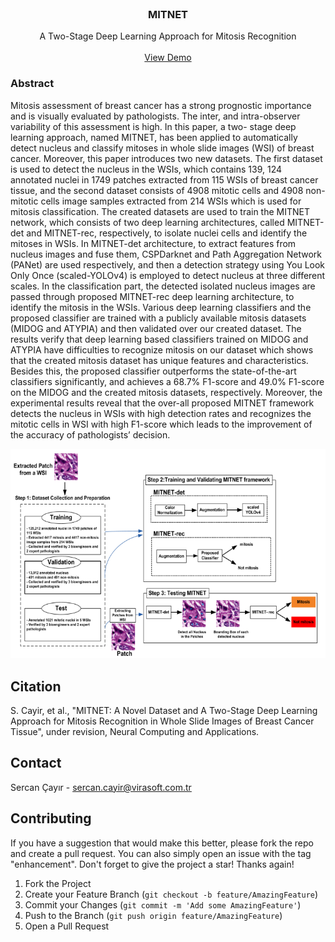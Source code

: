 <br />
<div align="center">

  <h3 align="center">
MITNET</h3>

  <p align="center">
   A Two-Stage Deep Learning Approach for Mitosis Recognition
    <br />
    <br />
    <a href="http://212.156.134.202:4481/">View Demo</a>

  </p>
</div>



### Abstract

Mitosis assessment of breast cancer has a strong prognostic importance and is visually evaluated by pathologists.
The inter, and intra-observer variability of this assessment is high. In this paper, a two- stage deep learning approach,
named MITNET, has been applied to automatically detect nucleus and classify mitoses in whole slide images (WSI) of breast cancer. 
Moreover, this paper introduces two new datasets. The first dataset is used to detect the nucleus in the WSIs, which contains 139, 124 annotated nuclei 
in 1749 patches extracted from 115 WSIs of breast cancer tissue, and the second dataset consists of 4908 mitotic cells and 4908 non-mitotic cells 
image samples extracted from 214 WSIs which is used for mitosis classification. The created datasets are used to train the MITNET network, which consists of 
two deep learning architectures, called MITNET-det and MITNET-rec, respectively, to isolate nuclei cells and identify the mitoses in WSIs. 
In MITNET-det architecture, to extract features from nucleus images and fuse them, CSPDarknet and Path Aggregation Network (PANet) are used respectively,
and then a detection strategy using You Look Only Once (scaled-YOLOv4) is employed to detect nucleus at three different scales. In the classification part,
the detected isolated nucleus images are passed through proposed MITNET-rec deep learning architecture, to identify the mitosis in the WSIs. Various deep learning 
classifiers and the proposed classifier are trained with a publicly available mitosis datasets (MIDOG and ATYPIA) and then validated over our created dataset. 
The results verify that deep learning based classifiers trained on MIDOG and ATYPIA have difficulties to recognize mitosis on our dataset which shows 
that the created mitosis dataset has unique features and characteristics. Besides this, the proposed classifier outperforms the state-of-the-art classifiers
significantly, and achieves a 68.7% F1-score and 49.0% F1-score on the MIDOG and the created mitosis datasets, respectively. Moreover, 
the experimental results reveal that the over-all proposed MITNET framework detects the nucleus in WSIs with high detection rates and recognizes the mitotic
cells in WSI with high F1-score which leads to the improvement of the accuracy of pathologists’ decision.


<p align="center" width="100%">
    <img src="/flow.png">
</p>



## Citation
S. Cayir, et al., "MITNET: A Novel Dataset and A Two-Stage Deep Learning Approach for Mitosis Recognition in Whole Slide Images of Breast Cancer Tissue", under revision, Neural Computing and Applications.


<!-- CONTACT -->

## Contact

Sercan Çayır - sercan.cayir@virasoft.com.tr

<!-- CONTRIBUTING -->

## Contributing

If you have a suggestion that would make this better, please fork the repo and create a pull request. You can also
simply open an issue with the tag "enhancement". Don't forget to give the project a star! Thanks again!

1. Fork the Project
2. Create your Feature Branch (`git checkout -b feature/AmazingFeature`)
3. Commit your Changes (`git commit -m 'Add some AmazingFeature'`)
4. Push to the Branch (`git push origin feature/AmazingFeature`)
5. Open a Pull Request

